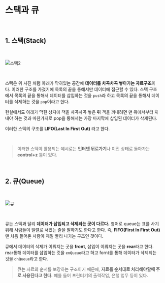 # **스택과 큐**

<br>

## **1. 스택(Stack)**

<br>

![스택2](https://user-images.githubusercontent.com/89771322/151664014-651f17b1-2fb0-45ba-a74b-4cac1347cb57.png)

<br>

스택은 위 사진 처럼 아래가 막혀있는 공간에 **데이터를 차곡차곡 쌓아가는 자료구조**이다. 이러한 구조를 가졌기에 목록의 끝을 통해서만 데이터에 접근할 수 있다. 스택 구조에서 목록의 끝을 통해서 데이터를 삽입하는 것을 `push`라 하고 목록의 끝을 통해서 데이터를 삭제하는 것을 `pop`이라고 한다. 

현실에서도 아래가 막힌 상자에 책을 차곡차곡 쌓은 뒤 책을 꺼내려면 맨 위에서부터 꺼내야 하는 것과 마찬가지로 pop을 통해서는 가장 마지막에 삽입된 데이터가 삭제된다.

이러한 스택의 구조를 **LIFO(Last In First Out)** 라고 한다.

<br>

>이러한 스택이 활용되는 예시로는 **인터넷 뒤로가기**나 이전 상태로 돌아가는 **control+z** 등이 있다.

<br>

## **2. 큐(Queue)**

<br>

![큐](https://user-images.githubusercontent.com/89771322/151664457-74b9cc70-2022-4529-92de-9ee89e99e624.png)

<br>

큐는 스택과 달리 **데이터가 삽입되고 삭제되는 곳이 다르다.** 영어로 queue는 표를 사기 위해 사람들이 일렬로 서있는 줄을 말하기도 한다고 한다. 즉, **FIFO(First In First Out)** 맨 처음 들어온 사람이 제일 빨리 나가는 구조인 것이다.

큐에서 데이터의 삭제가 이뤄지는 곳을 **front**, 삽입이 이뤄지는 곳을 **rear**라고 한다. rear통해 데이터를 삽입하는 것을 `enQueue`라고 하고 fornt를 통해 데이터가 삭제되는 것을 `dnQueue`라고 한다.

> 큐는 자료의 순서를 보장하는 구조이기 때문에, **자료를 순서대로 처리해야할때 주로 사용된다고 한다.** 예를 들어 프린터기의 출력작업, 은행 업무 등이 있다.